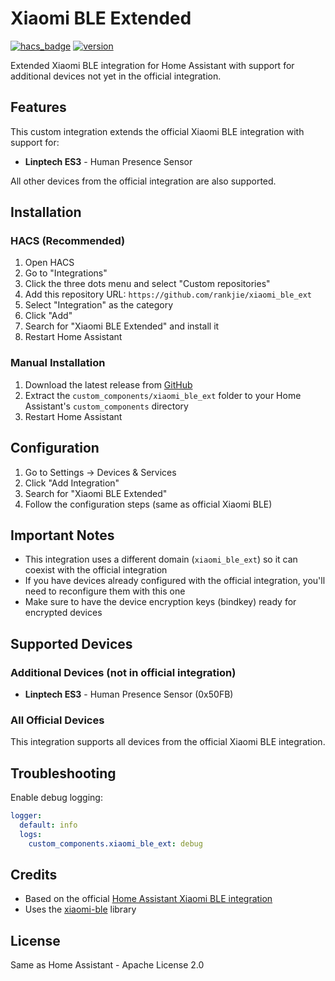 # Xiaomi BLE Extended

[![hacs_badge](https://img.shields.io/badge/HACS-Custom-41BDF5.svg)](https://github.com/hacs/integration)
[![version](https://img.shields.io/github/v/release/rankjie/xiaomi_ble_ext)](https://github.com/rankjie/xiaomi_ble_ext/releases)

Extended Xiaomi BLE integration for Home Assistant with support for additional devices not yet in the official integration.

## Features

This custom integration extends the official Xiaomi BLE integration with support for:
- **Linptech ES3** - Human Presence Sensor

All other devices from the official integration are also supported.

## Installation

### HACS (Recommended)

1. Open HACS
2. Go to "Integrations"
3. Click the three dots menu and select "Custom repositories"
4. Add this repository URL: `https://github.com/rankjie/xiaomi_ble_ext`
5. Select "Integration" as the category
6. Click "Add"
7. Search for "Xiaomi BLE Extended" and install it
8. Restart Home Assistant

### Manual Installation

1. Download the latest release from [GitHub](https://github.com/rankjie/xiaomi_ble_ext/releases)
2. Extract the `custom_components/xiaomi_ble_ext` folder to your Home Assistant's `custom_components` directory
3. Restart Home Assistant

## Configuration

1. Go to Settings → Devices & Services
2. Click "Add Integration"
3. Search for "Xiaomi BLE Extended"
4. Follow the configuration steps (same as official Xiaomi BLE)

## Important Notes

- This integration uses a different domain (`xiaomi_ble_ext`) so it can coexist with the official integration
- If you have devices already configured with the official integration, you'll need to reconfigure them with this one
- Make sure to have the device encryption keys (bindkey) ready for encrypted devices

## Supported Devices

### Additional Devices (not in official integration)
- **Linptech ES3** - Human Presence Sensor (0x50FB)

### All Official Devices
This integration supports all devices from the official Xiaomi BLE integration.

## Troubleshooting

Enable debug logging:
```yaml
logger:
  default: info
  logs:
    custom_components.xiaomi_ble_ext: debug
```

## Credits

- Based on the official [Home Assistant Xiaomi BLE integration](https://www.home-assistant.io/integrations/xiaomi_ble/)
- Uses the [xiaomi-ble](https://github.com/Bluetooth-Devices/xiaomi-ble) library

## License

Same as Home Assistant - Apache License 2.0